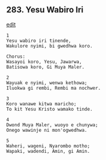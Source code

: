 
## 283.  Yesu Wabiro Iri
[edit](https://docs.google.com/document/d/1Tn2u4DaOyvydPpvGB1swhleofehNFLq6/edit?mode=html)



    1
    Yesu wabiro iri tinende,
    Wakulore nyimi, bi gwedhwa koro.

    Chorus:
    Wasayoi koro, Yesu, Jawarwa,
    Batisowa koro, Gi Muya Maler.

    2
    Wayuak e nyimi, wenwa kethowa;
    Iluokwa gi rembi, Rembi ma nochwer.

    3
    Koro wanawe kitwa maricho;
    To kit Yesu Kristo wamako tinde.

    4
    Dwond Muya Maler, wuoyo e chunywa;
    Onego wawinje ni mon'ogwedhwa.

    5
    Waheri, wageni, Nyarombo motho;
    Wapaki, wadendi, Amin, gi Amin.
